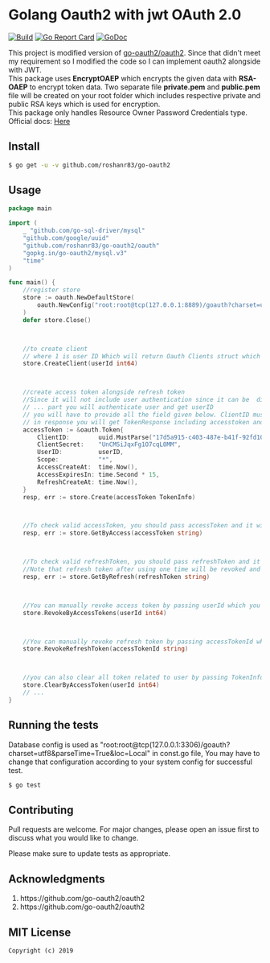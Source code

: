 # Golang Oauth2 with jwt OAuth 2.0
[![Build][Build-Status-Image]][Build-Status-Url] [![Go Report Card](https://goreportcard.com/badge/github.com/roshanr83/goOauth2)](https://goreportcard.com/report/github.com/roshanr83/goOauth2) [![GoDoc][godoc-image]][godoc-url]

This project is modified version of [go-oauth2/oauth2](https://github.com/go-oauth2/oauth2). Since that didn't meet my requirement so I modified the code so I can implement oauth2 alongside with JWT.
<br>
This package uses <b>EncryptOAEP</b> which encrypts the given data with <b>RSA-OAEP</b> to encrypt token data. Two separate file <b>private.pem</b> and <b>public.pem</b> file will be created on your root folder which includes respective private and public RSA keys which is used for encryption.
<br>
This package only handles Resource Owner Password Credentials type.
<br>
Official docs: [Here](https://godoc.org/github.com/roshanr83/goOauth2)

## Install

``` bash
$ go get -u -v github.com/roshanr83/go-oauth2
```

## Usage

``` go
package main

import (
	_ "github.com/go-sql-driver/mysql"
	"github.com/google/uuid"
	"github.com/roshanr83/go-oauth2/oauth"
	"gopkg.in/go-oauth2/mysql.v3"
	"time"
)

func main() {
	//register store
	store := oauth.NewDefaultStore(
		oauth.NewConfig("root:root@tcp(127.0.0.1:8889)/goauth?charset=utf8&parseTime=True&loc=Local"),
	)
	defer store.Close()



	//to create client
	// where 1 is user ID Which will return Oauth Clients struct which include client id and secret whic is later used to validate client credentials
	store.CreateClient(userId int64)



	//create access token alongside refresh token
	//Since it will not include user authentication since it can be  different for everyone you will have to authenticate user and pass user id to Token struct.
	// ... part you will authenticate user and get userID
	// you will have to provide all the field given below. ClientID must be  valid uuid. AccessExpiresIn is required to mark expiration time.
	// in response you will get TokenResponse including accesstoken and refeshtoken.
	accessToken := &oauth.Token{
		ClientID:        uuid.MustParse("17d5a915-c403-487e-b41f-92fd1074bd30"),
		ClientSecret:    "UnCMSiJqxFg1O7cqL0MM",
		UserID:          userID,
		Scope:           "*",
		AccessCreateAt:  time.Now(),
		AccessExpiresIn: time.Second * 15,
		RefreshCreateAt: time.Now(),
	}
	resp, err := store.Create(accessToken TokenInfo)



	//To check valid accessToken, you should pass accessToken and it will check if it is valid accesstoken including if it is valid and non revoked. If it is valid in response it will return AccessTokens data correspond to that token
	resp, err := store.GetByAccess(accessToken string)



	//To check valid refreshToken, you should pass refreshToken and it will check if it is valid refreshToken including if it is valid and non revoked and if it;s related accessToken is already revoked or not. If it is valid in response it will return AccessTokens data correspond to that token.
	//Note that refresh token after using one time will be revoked and cannot be used again
	resp, err := store.GetByRefresh(refreshToken string)



	//You can manually revoke access token by passing userId which you can get from valid token info
	store.RevokeByAccessTokens(userId int64)



	//You can manually revoke refresh token by passing accessTokenId which you can get from valid token info
	store.RevokeRefreshToken(accessTokenId string)



	//you can also clear all token related to user by passing TokenInfo from valid token
	store.ClearByAccessToken(userId int64)
	// ...
}


```

## Running the tests
Database config is used as "root:root@tcp(127.0.0.1:3306)/goauth?charset=utf8&parseTime=True&loc=Local" in const.go file, You may have to change that configuration according to your system config for successful test.

``` bash
$ go test
```

## Contributing
Pull requests are welcome. For major changes, please open an issue first to discuss what you would like to change.

Please make sure to update tests as appropriate.


## Acknowledgments
<ol>
<li> https://github.com/go-oauth2/oauth2 </li>
<li>https://github.com/go-oauth2/oauth2</li>
</ol>



## MIT License

```
Copyright (c) 2019
```

[Build-Status-Url]: https://travis-ci.org/roshanr83/goOauth2
[Build-Status-Image]: https://travis-ci.org/roshanr83/goOauth2.svg?branch=master
[godoc-url]: https://godoc.org/github.com/roshanr83/goOauth2
[godoc-image]: https://godoc.org/github.com/roshanr83/goOauth2?status.svg

